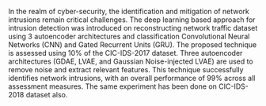 In the realm of cyber-security, the identification and mitigation of network intrusions remain critical challenges. The deep learning based approach for intrusion detection was introduced on reconstructing network traffic dataset using 3 autoencoder architectures and classification Convolutional Neural Networks (CNN) and Gated Recurrent Units (GRU). The proposed technique is assessed using 10% of the CIC-IDS-2017 dataset. Three autoencoder architectures (GDAE, LVAE, and Gaussian Noise-injected LVAE) are used to remove noise and extract relevant features. This technique successfully identifies network intrusions, with an overall performance of 99% across all assessment measures.
The same experiment has been done on CIC-IDS-2018 dataset also.
